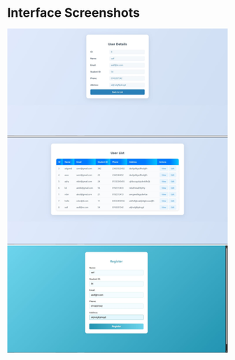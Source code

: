 # Interface Screenshots

![Details Page](det.jpg)
![List Page](list.jpg)
![Registration Page](reg.jpg)
